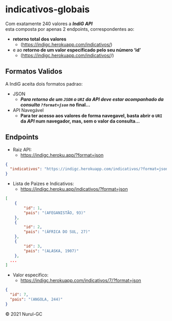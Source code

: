 # indicativos-globais

Com exatamente 240 valores a ***IndiG API*** \
esta composta por apenas 2 endpoints, correspondentes ao:

- **retorno total dos valores** 
  - (https://indigc.herokuapp.com/indicativos/) 
- e ao **retorno de um valor específicado pelo seu número ‘id’** 
  - (https://indigc.herokuapp.com/indicativos/<id>/)

## Formatos Validos

A IndiG aceita dois formatos padrao:

- JSON
  - **_Para retorno de um `JSON` o `URI` da _API_ deve estar acompanhado da consulta `?format=json`_ no final...**
- API Navegável
  - **Para ter acesso aos valores de forma navegavel, basta abrir o `URI` da _API_ num navegador, mas, sem o valor da consulta...**

## Endpoints

- Raiz API: 
  - <https://indigc.heroku.app/?format=json>
```json
{
  "indicativos": "https://indigc.herokuapp.com/indicativos/?format=json"
}
```

- Lista de Paizes e Indicativos: 
  - <https://indigc.heroku.app/indicativos/?format=json>
```json
[
    {
        "id": 1,
        "pais": "(AFEGANISTÃO, 93)"
    },
    {
        "id": 2,
        "pais": "(ÁFRICA DO SUL, 27)"
    },
    {
        "id": 3,
        "pais": "(ALASKA, 1907)"
    }, 
  ...
]
```

- Valor especifico: 
  - <https://indigc.herokuapp.com/indicativos/7/?format=json>
```json
{
  "id": 7,
  "pais": "(ANGOLA, 244)"
}
```

&copy; 2021 Nurul-GC
